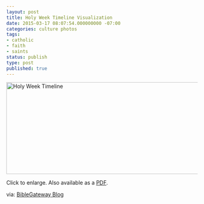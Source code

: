 ```yaml
---
layout: post
title: Holy Week Timeline Visualization
date: 2015-03-17 08:07:54.000000000 -07:00
categories: culture photos
tags:
- catholic
- faith
- saints
status: publish
type: post
published: true
---
```

[<img src="http://bg3-blog.s3.amazonaws.com/blog/wp-content/uploads/2014/04/holy-week-timeline2.png" alt="Holy Week Timeline" title="Holy Week Timeline" width="865" height="242" />](http://bg3-blog.s3.amazonaws.com/blog/wp-content/uploads/2014/04/holy-week-timeline2.png)

Click to enlarge. Also available as a [PDF](http://bg3-blog.s3.amazonaws.com/blog/wp-content/uploads/2014/04/holy-week-timeline2.pdf).

via: [BibleGateway Blog](https://www.biblegateway.com/blog/2015/03/bible-gateway-holy-week-infographic-published-in-newsweek/)
